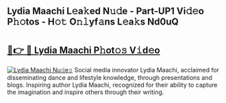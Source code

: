 ## Lydia Maachi L𝚎a𝚔ed N𝚞𝚍e - Part-UP1 Vi𝚍𝚎o P𝚑𝚘tos - H𝚘𝚝 O𝚗𝚕yf𝚊ns L𝚎a𝚔s Nd0uQ

# <h2><a href="http://kff1bva.oniu.top/?m=Lydia+Maachi">🔗👉 🔴 Lydia Maachi P𝚑ot𝚘𝚜 V𝚒d𝚎o</a></h2>

[![Lydia Maachi Nu𝚍e𝚜](https://i.imgur.com/0qMVB7G.gif)](http://kff1bva.oniu.top/?m=Lydia+Maachi)
Social media innovator Lydia Maachi, acclaimed for disseminating dance and lifestyle knowledge, through presentations and blogs. Inspiring author Lydia Maachi, recognized for their ability to capture the imagination and inspire others through their writing.  

